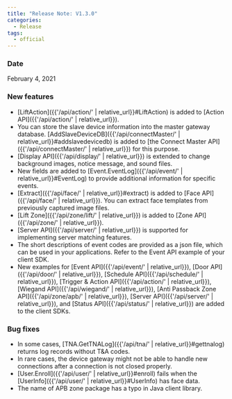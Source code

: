 ```yaml
---
title: "Release Note: V1.3.0"
categories:
  - Release
tags:
  - official
---
```


### Date
February 4, 2021

### New features

* [LiftAction]({{'/api/action/' | relative_url}}#LiftAction) is added to [Action API]({{'/api/action/' | relative_url}}).
* You can store the slave device information into the master gateway database. [AddSlaveDeviceDB]({{'/api/connectMaster/' | relative_url}}#addslavedevicedb) is added to [the Connect Master API]({{'/api/connectMaster/' | relative_url}}) for this purpose. 
* [Display API]({{'/api/display/' | relative_url}}) is extended to change background images, notice message, and sound files.
* New fields are added to [Event.EventLog]({{'/api/event/' | relative_url}}#EventLog) to provide additional information for specific events.  
* [Extract]({{'/api/face/' | relative_url}}#extract) is added to [Face API]({{'/api/face/' | relative_url}}). You can extract face templates from previously captured image files.
* [Lift Zone]({{'/api/zone/lift/' | relative_url}}) is added to [Zone API]({{'/api/zone/' | relative_url}}).
* [Server API]({{'/api/server/' | relative_url}}) is supported for implementing server matching features.
* The short descriptions of event codes are provided as a json file, which can be used in your applications. Refer to the Event API example of your client SDK.
* New examples for [Event API]({{'/api/event/' | relative_url}}), [Door API]({{'/api/door/' | relative_url}}), [Schedule API]({{'/api/schedule/' | relative_url}}), [Trigger & Action API]({{'/api/action/' | relative_url}}), [Wiegand API]({{'/api/wiegand/' | relative_url}}), [Anti Passback Zone API]({{'/api/zone/apb/' | relative_url}}), [Server API]({{'/api/server/' | relative_url}}), and [Status API]({{'/api/status/' | relative_url}}) are added to the client SDKs.

### Bug fixes

* In some cases, [TNA.GetTNALog]({{'/api/tna/' | relative_url}}#gettnalog) returns log records without T&A codes.
* In rare cases, the device gateway might not be able to handle new connections after a connection is not closed properly.
* [User.Enroll]({{'/api/user/' | relative_url}}#enroll) fails when the [UserInfo]({{'/api/user/' | relative_url}}#UserInfo) has face data.
* The name of APB zone package has a typo in Java client library.

